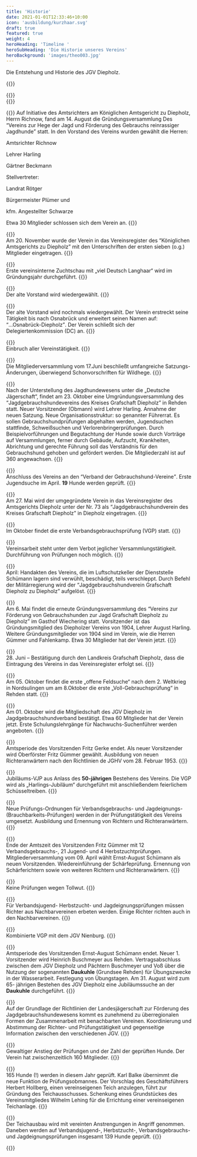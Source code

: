```yaml
---
title: 'Historie'
date: 2021-01-01T12:33:46+10:00
icon: 'ausbildung/kurzhaar.svg'
draft: true
featured: true
weight: 4
heroHeading: 'Timeline '
heroSubHeading: 'Die Historie unseres Vereins'
heroBackground: 'images/theo003.jpg'
---
```

Die Entstehung und Historie des JGV Diepholz.

{{<timeline>}}

{{<tl-entry head=" Start">}}         
{{</tl-entry>}}

{{<tl-entry head="1904: Gründungsversammlung">}}
    Auf Initiative des Amtsrichters am Königlichen Amtsgericht zu Diepholz, Herrn Richnow, fand am <span class="datum">14. August</span> die Gründungsversammlung Des <q>Vereins zur Hege der Jagd und Förderung des Gebrauchs reinrassiger Jagdhunde</q> statt. In den Vorstand des Vereins wurden gewählt die Herren:
    <section class='vstd01'>
    <p>Amtsrichter Richnow</p>
    <p>Lehrer Harling</p>
    <p>Gärtner Beckmann</p>
    </section>
    Stellvertreter: 
    <section class='vstd01'>
    <p>Landrat Rötger</p>
    <p>Bürgermeister Plümer und</p> 
    <p>kfm. Angestellter Schwarze</p> 
    </section>
    Etwa 30 Mitglieder schlossen sich dem Verein an.
{{</tl-entry>}}

{{<tl-entry head="1904: Eintragung">}}         
    Am <span class="datum">20. November</span> wurde der Verein in das Vereinsregister des <q>Königlichen Amtsgerichts zu Diepholz</q> mit den Unterschriften der ersten sieben (o.g.) Mitglieder eingetragen.
{{</tl-entry>}}

{{<tl-entry head="1904: Erste Zuchtschau">}}         
    Erste vereinsinterne Zuchtschau mit „viel Deutsch Langhaar“ wird im Gründungsjahr durchgeführt.
{{</tl-entry>}}

{{<tl-entry head="1906: Wahl des Vorstands">}}         
    Der alte Vorstand wird wiedergewählt.
{{</tl-entry>}}

{{<tl-entry head="1908: Wahl des Vorstands">}}         
    Der alte Vorstand wird nochmals wiedergewählt. Der Verein erstreckt seine Tätigkeit bis nach Osnabrück
    und erweitert seinen Namen auf: <q>...Osnabrück-Diepholz</q>. 
    Der Verein schließt sich der Delegiertenkommission (DC) an.
{{</tl-entry>}}

{{<tl-entry head="1914-1918: 1. Weltkrieg">}}         
    Einbruch aller Vereinstätigkeit.
{{</tl-entry>}}

{{<tl-entry head="1922: Mitgliederversammlung">}}         
    Die Mitgliederversammlung vom <span class="datum">17.Juni</span> beschließt umfangreiche Satzungs- Änderungen, überwiegend Schonvorschriften für Wildhege.
{{</tl-entry>}}

{{<tl-entry head="1937: Umgründungsversammlung">}}         
    Nach der Unterstellung des Jagdhundewesens unter die „Deutsche Jägerschaft“, findet am <span class="datum">23. Oktober</span> eine Umgründungsversammlung des <q>Jagdgebrauchshundevereins des Kreises Grafschaft Diepholz</q> in Rehden statt. 
    Neuer Vorsitzender (Obmann) wird <span class="name">Lehrer Harling</span>. Annahme der neuen Satzung.
    Neue Organisationsstruktur: so genannter Führerrat. Es sollen Gebrauchshundprüfungen abgehalten werden,
    Jugendsuchen stattfinde, Schweißsuchen und Verlorenbringerprüfungen. Durch Beispielvorführungen und
    Begutachtung der Hunde sowie durch Vorträge auf Versammlungen, ferner durch Gebäude, Aufzucht, Krankheiten,
    Abrichtung und gerechte Führung soll das Verständnis für den Gebrauchshund gehoben und gefördert
    werden. Die Mitgliederzahl ist auf 360 angewachsen.
{{</tl-entry>}}

{{<tl-entry head="1938: Erste Jugendsuche">}}         
    Anschluss des Vereins an den <q>Verband der Gebrauchshund-Vereine</q>. Erste Jugendsuche im April. <b>19</b> Hunde werden geprüft.
{{</tl-entry>}}

{{<tl-entry head="1938: Umgründung">}}         
    Am <span class="datum">27. Mai</span> wird der umgegründete Verein in das Vereinsregister des Amtsgerichts Diepholz unter der Nr. 73 als <q>Jagdgebrauchshundverein des Kreises Grafschaft Diepholz</q> in Diepholz eingetragen.
{{</tl-entry>}}

{{<tl-entry head="1938: Erste VGP">}}         
    Im Oktober findet die erste Verbandsgebrauchsprüfung (VGP) statt.
{{</tl-entry>}}

{{<tl-entry head="1941: Versammlungsverbot">}}         
    Vereinsarbeit steht unter dem Verbot jeglicher Versammlungstätigkeit. Durchführung von Prüfungen noch möglich.
{{</tl-entry>}}

{{<tl-entry head="1945: Auflösung">}}         
    April: Handakten des Vereins, die im Luftschutzkeller der Dienststelle Schümann lagern sind verwühlt, beschädigt, teils verschleppt.
    Durch Befehl der Militärregierung wird der <q>Jagdgebrauchshundverein Grafschaft Diepholz zu Diepholz</q> aufgelöst.
{{</tl-entry>}}

{{<tl-entry head="1947: Gründungsversammlung">}}         
    Am <span class="datum">6. Mai</span> findet die erneute Gründungsversammlung des <q>Vereins zur Förderung von Gebrauchshunden zur Jagd Grafschaft Diepholz zu Diepholz</q> im Gasthof Wiechering statt.
    Vorsitzender ist das Gründungsmitglied des Diepholzer Vereins von 1904,
    <span class="name">Lehrer August Harling</span>. Weitere Gründungsmitglieder von 1904 sind im Verein, wie die Herren <span class="name">Gümmer</span> und <span class="name">Fahlenkamp</span>.
    Etwa 30 Mitglieder hat der Verein jetzt.
{{</tl-entry>}}

{{<tl-entry head="1948: Erneute Eintragung">}}         
    <span class="datum">28. Juni</span> – Bestätigung durch den Landkreis Grafschaft Diepholz, dass die Eintragung des Vereins in das Vereinsregister erfolgt sei.
{{</tl-entry>}}

{{<tl-entry head="1948: Prüfungen">}}         
    Am <span class="datum">05. Oktober</span> findet die erste „offene Feldsuche“ nach dem 2. Weltkrieg in Nordsulingen um am <span class="datum">8.Oktober</span> die erste „Voll-Gebrauchsprüfung“ in Rehden statt.
{{</tl-entry>}}

{{<tl-entry head="1949: JGV">}}         
    Am <span class="datum">01. Oktober</span> wird die Mitgliedschaft des JGV Diepholz im Jagdgebrauchshundverband bestätigt. 
    Etwa 60 Mitglieder hat der Verein jetzt. Erste Schulungslehrgänge für Nachwuchs-Suchenführer werden angeboten.
{{</tl-entry>}}

{{<tl-entry head="1953: Neuer Vorsitz">}}         
    Amtsperiode des Vorsitzenden <span class="name">Fritz Gerke</span> endet. Als neuer Vorsitzender wird <span class="name">Oberförster Fritz Gümmer</span> gewählt.
    Ausbildung von neuen Richteranwärtern nach den Richtlinien de JGHV vom <span class="datum">28. Februar 1953</span>.
{{</tl-entry>}}

{{<tl-entry head="1954: Jubiläums VJP">}}         
    Jubiläums-VJP aus Anlass des <b>50-jährigen</b> Bestehens des Vereins.
    Die VGP wird als „Harlings-Jubiläum“ durchgeführt mit anschließendem feierlichem Schüsseltreiben.
{{</tl-entry>}}

{{<tl-entry head="1955: Neue PO">}}         
    Neue Prüfungs-Ordnungen für Verbandsgebrauchs- und Jagdeignungs- (Brauchbarkeits-Prüfungen) werden in der Prüfungstätigkeit des Vereins umgesetzt. Ausbildung und Ernennung von Richtern und Richteranwärtern.
{{</tl-entry>}}

{{<tl-entry head="1958: Neuer Vorsitz">}}         
    Ende der Amtszeit des Vorsitzenden <span class="name">Fritz Gümmer</span> mit 12 Verbandsgebrauchs-, 21 Jugend- und 4 Herbstzuchtprüfungen.
    Mitgliederversammlung vom <span class="datum">09. April</span> wählt <span class="name">Ernst-August Schümann</span> als neuen Vorsitzenden.
    Wiedereinführung der Schärfeprüfung. Ernennung von Schärferichtern sowie von weiteren Richtern und Richteranwärtern.
{{</tl-entry>}}

{{<tl-entry head="1963: Tollwut">}}         
    Keine Prüfungen wegen Tollwut.
{{</tl-entry>}}

{{<tl-entry head="1965: Richterknappheit">}}         
    Für Verbandsjugend- Herbstzucht- und Jagdeignungsprüfungen müssen Richter aus Nachbarvereinen erbeten werden. 
    Einige Richter richten auch in den Nachbarvereinen.
{{</tl-entry>}}

{{<tl-entry head="1968: Kooperation">}}         
    Kombinierte VGP mit dem JGV Nienburg.
{{</tl-entry>}}

{{<tl-entry head="1969: Daukuhle">}}         
    Amtsperiode des Vorsitzenden <span class="name">Ernst-August Schümann</span> endet. Neuer 1. Vorsitzender wird <span class="name">Heinrich Buschmeyer</span> aus Rehden.
    Vertragsabschluss zwischen dem JGV Diepholz und Pächtern <span class="name">Buschmeyer</span> und <span class="name">Voß</span> über die Nutzung der sogenannten <b>Daukuhle</b> (Grundsee Rehden) für Übungszwecke in der Wasserarbeit. Festlegung von Übungstagen. Am <span class="datum">31. August</span> wird zum 65- jährigen Bestehen des JGV Diepholz eine Jubiläumssuche an der <b>Daukuhle</b> durchgeführt.
{{</tl-entry>}}

{{<tl-entry head="1970: Kooperationen">}}         
    Auf der Grundlage der Richtlinien der Landesjägerschaft zur Förderung des Jagdgebrauchshundewesens kommt es zunehmend zu überregionalen Formen der Zusammenarbeit mit benachbarten Vereinen. Koordinierung und Abstimmung der Richter- und Prüfungstätigkeit und gegenseitige Information zwischen den verschiedenen JGV.
{{</tl-entry>}}

{{<tl-entry head="1972: Prüfungsboom...">}}         
    Gewaltiger Anstieg der Prüfungen und der Zahl der geprüften Hunde. Der Verein hat zwischenzeitlich 160 Mitglieder.
{{</tl-entry>}}

{{<tl-entry head="1973: ... hält an">}}         
    165 Hunde (!) werden in diesem Jahr geprüft. 
    <span class="name">Karl Balke</span> übernimmt die neue Funktion de Prüfungsobmannes.
    Der Vorschlag des Geschäftsführers <span class="name">Herbert Hollberg</span>, einen vereinseigenen
    Teich anzulegen, führt zur Gründung des Teichausschusses. Schenkung eines
    Grundstückes des Vereinsmitgliedes <span class="name">Wilhelm Lehing</span> für die Errichtung einer vereinseigenen Teichanlage.
{{</tl-entry>}}

{{<tl-entry head="1975: Teichausbau">}}         
    Der Teichausbau wird mit vereinten Anstrengungen in Angriff genommen.
    Daneben werden auf Verbandsjugend-, Herbstzucht-, Verbandsgebrauchs- und Jagdeignungsprüfungen insgesamt 139 Hunde geprüft.
{{</tl-entry>}}

{{</timeline>}}


